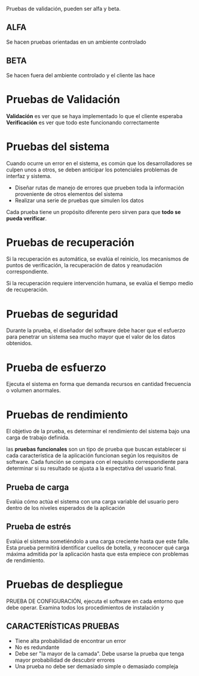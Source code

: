 
Pruebas de validación, pueden ser alfa y beta.

## ALFA

Se hacen pruebas orientadas en un ambiente controlado

## BETA

Se hacen fuera del ambiente controlado y el cliente las hace

# Pruebas de Validación

**Validación** es ver que se haya implementado lo que el cliente esperaba
**Verificación** es ver que todo este funcionando correctamente


# Pruebas del sistema

Cuando ocurre un error en el sistema, es común que los desarrolladores se culpen unos a otros, se deben anticipar los potenciales problemas de interfaz y sistema.

- Diseñar rutas de manejo de errores que prueben toda la información proveniente de otros elementos del sistema
- Realizar una serie de pruebas que simulen los datos


Cada prueba tiene un propósito diferente pero sirven para que **todo se pueda verificar**.

# Pruebas de recuperación

Si la recuperación es automática, se evalúa el reinicio, los mecanismos de puntos de verificación, la recuperación de datos y reanudación correspondiente.

Si la recuperación requiere intervención humana, se evalúa el tiempo medio de recuperación.


# Pruebas de seguridad

Durante la prueba, el diseñador del software debe hacer que el esfuerzo para penetrar un sistema sea mucho mayor que el valor de los datos obtenidos.

# Prueba de esfuerzo

Ejecuta el sistema en forma que demanda recursos en cantidad frecuencia o volumen anormales.


# Pruebas de rendimiento

El objetivo de la prueba, es determinar el rendimiento del sistema bajo una carga de trabajo definida.

las **pruebas funcionales** son un tipo de prueba que buscan establecer si cada característica de la aplicación funcionan según los requisitos de software. Cada función se compara con el requisito correspondiente para determinar si su resultado se ajusta a la expectativa del usuario final.


## Prueba de carga

Evalúa cómo actúa el sistema con una carga variable del usuario pero dentro de los niveles esperados de la aplicación


## Prueba de estrés

Evalúa el sistema sometiéndolo a una carga creciente hasta que este falle. Esta prueba permitirá identificar cuellos de botella, y reconocer qué carga máxima admitida por la aplicación hasta que esta empiece con problemas de rendimiento.

# Pruebas de despliegue

PRUEBA DE CONFIGURACIÓN, ejecuta el software en cada entorno que debe operar. Examina todos los procedimientos de instalación y 


## CARACTERÍSTICAS PRUEBAS

- Tiene alta probabilidad de encontrar un error
- No es redundante
- Debe ser "la mayor de la camada". Debe usarse  la prueba que tenga mayor probabilidad de descubrir errores
- Una prueba no debe ser demasiado simple o demasiado compleja

